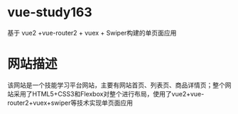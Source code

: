# vue-study163
基于 vue2 +vue-router2 + vuex + Swiper构建的单页面应用<br>
#  网站描述
该网站是一个技能学习平台网站，主要有网站首页、列表页、商品详情页；整个网站采用了HTML5+CSS3和Flexbox对整个进行布局，使用了vue2+vue-router2+vuex+swiper等技术实现单页面应用
